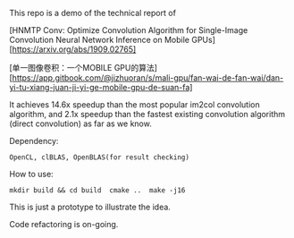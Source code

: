 This repo is a demo of the technical report of

[HNMTP Conv: Optimize Convolution Algorithm for Single-Image Convolution Neural Network Inference on Mobile GPUs][https://arxiv.org/abs/1909.02765]
 
[单一图像卷积：一个MOBILE GPU的算法][https://app.gitbook.com/@jizhuoran/s/mali-gpu/fan-wai-de-fan-wai/dan-yi-tu-xiang-juan-ji-yi-ge-mobile-gpu-de-suan-fa]
 
It achieves 14.6x speedup than the most popular im2col convolution algorithm, and 2.1x speedup than the fastest existing convolution algorithm (direct convolution) as far as we know.


Dependency: 
 
``
OpenCL, clBLAS, OpenBLAS(for result checking) 
``


How to use:
 
``
	mkdir build && cd build 
	cmake .. 
	make -j16  
``

This is just a prototype to illustrate the idea.

Code refactoring is on-going.